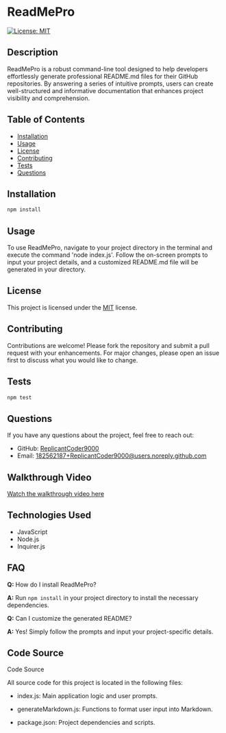# ReadMePro
  
  [![License: MIT](https://img.shields.io/badge/License-MIT-yellow.svg)](https://opensource.org/licenses/MIT)
  
  ## Description
  
  ReadMePro is a robust command-line tool designed to help developers effortlessly generate professional README.md files for their GitHub repositories. By answering a series of intuitive prompts, users can create well-structured and informative documentation that enhances project visibility and comprehension.
  
  ## Table of Contents
  
  - [Installation](#installation)
  - [Usage](#usage)
  - [License](#license)
  - [Contributing](#contributing)
  - [Tests](#tests)
  - [Questions](#questions)
  
  ## Installation
  
  ```bash
  npm install
  ```
  
  ## Usage
  
  To use ReadMePro, navigate to your project directory in the terminal and execute the command 'node index.js'. Follow the on-screen prompts to input your project details, and a customized README.md file will be generated in your directory.
  
  ## License
  
  This project is licensed under the [MIT](https://opensource.org/licenses/MIT) license.
  
  ## Contributing
  
  Contributions are welcome! Please fork the repository and submit a pull request with your enhancements. For major changes, please open an issue first to discuss what you would like to change.
  
  ## Tests
  
  ```bash
  npm test
  ```
  
  ## Questions
  
  If you have any questions about the project, feel free to reach out:
  
  - GitHub: [ReplicantCoder9000](https://github.com/ReplicantCoder9000)
  - Email: [182562187+ReplicantCoder9000@users.noreply.github.com](mailto:182562187+ReplicantCoder9000@users.noreply.github.com)
  
  ## Walkthrough Video
  
  [Watch the walkthrough video here]([https://www.youtube.com/watch?v=your-walkth](https://youtu.be/c081iRKEBP8))

  ## Technologies Used

  - JavaScript
  - Node.js
  - Inquirer.js

  ## FAQ

  **Q:** How do I install ReadMePro?
  
  **A:** Run `npm install` in your project directory to install the necessary dependencies.

  **Q:** Can I customize the generated README?
  
  **A:** Yes! Simply follow the prompts and input your project-specific details.

  ## Code Source

  Code Source

  All source code for this project is located in the following files:
	 
  - index.js: Main application logic and user prompts.
	 
  - generateMarkdown.js: Functions to format user input into Markdown.

  - package.json: Project dependencies and scripts.
  
